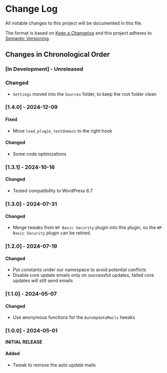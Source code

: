 # Change Log

All notable changes to this project will be documented in this file.

The format is based on [Keep a Changelog](http://keepachangelog.com/)
and this project adheres to [Semantic Versioning](http://semver.org/).

<!--
GitHub MD Syntax:
https://docs.github.com/en/get-started/writing-on-github/getting-started-with-writing-and-formatting-on-github/basic-writing-and-formatting-syntax

Highlighting:
https://docs.github.com/assets/cb-41128/mw-1440/images/help/writing/alerts-rendered.webp

> [!NOTE]
> Highlights information that users should take into account, even when skimming.

> [!IMPORTANT]
> Crucial information necessary for users to succeed.

> [!WARNING]
> Critical content demanding immediate user attention due to potential risks.
-->

## Changes in Chronological Order

### [In Development] - Unreleased

<!--
Section Order:

### Added
### Fixed
### Changed
### Deprecated
### Removed
### Security
-->

### Changed

- `Settings` moved into the `Sources` folder, to keep the root folder clean

### [1.4.0] - 2024-12-09

#### Fixed

- Move `load_plugin_textdomain` to the right hook

#### Changed

- Some code optimizations

### [1.3.1] - 2024-10-16

#### Changed

- Tested compatibility to WordPress 6.7

### [1.3.0] - 2024-07-31

#### Changed

- Merge tweaks from `WP Basic Security` plugin into this plugin, so the `WP Basic Security` plugin can be retired.

### [1.2.0] - 2024-07-19

#### Changed

- Put constants under our namespace to avoid potential conflicts
- Disable core update emails only on successful updates, failed core updates will still send emails

### [1.1.0] - 2024-05-07

#### Changed

- Use anonymous functions for the `AutoUpdateMails` tweaks

### [1.0.0] - 2024-05-01

**INITIAL RELEASE**

#### Added

- Tweak to remove the auto update mails
